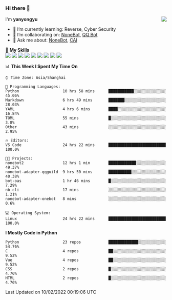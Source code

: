 ### Hi there 👋

<a href="#">
  <img align="right" src="https://github-readme-stats.vercel.app/api?username=yanyongyu&count_private=true&show_icons=true&bg_color=15,f2f7fd,E0EAFC" />
</a>

I'm **yanyongyu**

- 🌱 I’m currently learning: Reverse, Cyber Security
- 👯 I’m collaborating on: [NoneBot](https://github.com/nonebot), [QQ Bot](https://github.com/Mrs4s/go-cqhttp)
- 💬 Ask me about: [NoneBot](https://github.com/nonebot), [CAI](https://github.com/cscs181/CAI)

🌟 **My Skills**  
![](https://img.shields.io/badge/-Python-3e74a2?style=flat-square&logo=Python&logoColor=fff)
![](https://img.shields.io/badge/-Node.js-339933?style=flat-square&logo=Node.js&logoColor=fff)
![](https://img.shields.io/badge/-Vue-4fc08d?style=flat-square&logo=Vue.js&logoColor=fff)
![](https://img.shields.io/badge/-React-2d98ce?style=flat-square&logo=React&logoColor=fff)
![](https://img.shields.io/badge/-Docker-2496ED?style=flat-square&logo=Docker&logoColor=fff)
![](https://img.shields.io/badge/-Linux-000000?style=flat-square&logo=Linux&logoColor=fff)
![](https://img.shields.io/badge/-MySQL-4479A1?style=flat-square&logo=MySQL&logoColor=fff)
![](https://img.shields.io/badge/-Redis-DC382D?style=flat-square&logo=Redis&logoColor=fff)
![](https://img.shields.io/badge/-MongoDB-47A248?style=flat-square&logo=MongoDB&logoColor=fff)

<!--START_SECTION:waka-->
📊 **This Week I Spent My Time On** 

```text
⌚︎ Time Zone: Asia/Shanghai

💬 Programming Languages: 
Python                   10 hrs 58 mins      ███████████░░░░░░░░░░░░░░   45.06% 
Markdown                 6 hrs 49 mins       ███████░░░░░░░░░░░░░░░░░░   28.03% 
YAML                     4 hrs 6 mins        ████░░░░░░░░░░░░░░░░░░░░░   16.84% 
TOML                     55 mins             █░░░░░░░░░░░░░░░░░░░░░░░░   3.8% 
Other                    43 mins             ░░░░░░░░░░░░░░░░░░░░░░░░░   2.95%

🔥 Editors: 
VS Code                  24 hrs 22 mins      █████████████████████████   100.0%

🐱‍💻 Projects: 
nonebot2                 12 hrs 1 min        ████████████░░░░░░░░░░░░░   49.37% 
nonebot-adapter-qqguild  9 hrs 50 mins       ██████████░░░░░░░░░░░░░░░   40.38% 
bot-oas                  1 hr 46 mins        █░░░░░░░░░░░░░░░░░░░░░░░░   7.29% 
nb-cli                   17 mins             ░░░░░░░░░░░░░░░░░░░░░░░░░   1.21% 
nonebot-adapter-onebot   8 mins              ░░░░░░░░░░░░░░░░░░░░░░░░░   0.6%

💻 Operating System: 
Linux                    24 hrs 22 mins      █████████████████████████   100.0%

```

**I Mostly Code in Python** 

```text
Python                   23 repos            █████████████░░░░░░░░░░░░   54.76% 
C                        4 repos             ██░░░░░░░░░░░░░░░░░░░░░░░   9.52% 
Vue                      4 repos             ██░░░░░░░░░░░░░░░░░░░░░░░   9.52% 
CSS                      2 repos             █░░░░░░░░░░░░░░░░░░░░░░░░   4.76% 
HTML                     2 repos             █░░░░░░░░░░░░░░░░░░░░░░░░   4.76%

```



 Last Updated on 10/02/2022 00:19:06 UTC
<!--END_SECTION:waka-->

